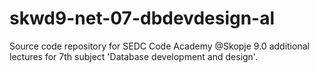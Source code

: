 # skwd9-net-07-dbdevdesign-al
Source code repository for SEDC Code Academy @Skopje 9.0 additional lectures for 7th subject 'Database development and design'.
